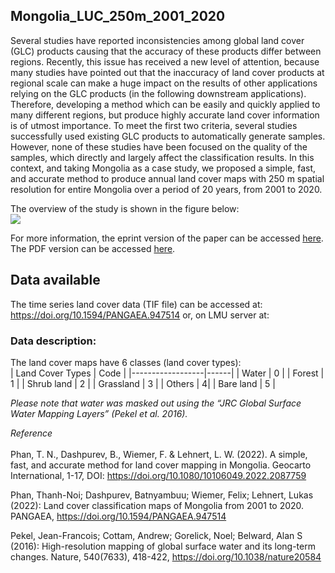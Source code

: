 ## Mongolia_LUC_250m_2001_2020

Several studies have reported inconsistencies among global land cover (GLC) products causing that the accuracy of these products differ between regions. Recently, this issue has received a new level of attention, because many studies have pointed out that the inaccuracy of land cover products at regional scale can make a huge impact on the results of other applications relying on the GLC products (in the following downstream applications). Therefore, developing a method which can be easily and quickly applied to many different regions, but produce highly accurate land cover information is of utmost importance. To meet the first two criteria, several studies successfully used existing GLC products to automatically generate samples. However, none of these studies have been focused on the quality of the samples, which directly and largely affect the classification results. In this context, and taking Mongolia as a case study, we proposed a simple, fast, and accurate method to produce annual land cover maps with 250 m spatial resolution for entire Mongolia over a period of 20 years, from 2001 to 2020. 

The overview of the study is shown in the figure below: <br> 
<img src='https://github.com/thanhnoiphan/Mongolia_LUC_250m_2001_2020/blob/main/Figure_1.jpg' widht='750'> <br> 

For more information, the eprint version of the paper can be accessed [here](https://www.tandfonline.com/eprint/FICFII45ACZEY4ZJ6FFN/full?target=10.1080/10106049.2022.2087759). The PDF version can be accessed [here](https://github.com/thanhnoiphan/Mongolia_LUC_250m_2001_2020/blob/main/simple_fast_and_accurate_LUC.pdf).  

## Data available 

The time series land cover data (TIF file) can be accessed at: https://doi.org/10.1594/PANGAEA.947514
or, on LMU server at: 

### Data description: 
The land cover maps have 6 classes (land cover types): <br> 
| Land Cover Types | Code | 
|------------------|------| 
| Water | 0 | 
| Forest | 1 | 
| Shrub land | 2 | 
| Grassland | 3 | 
| Others | 4| 
| Bare land | 5 | 

*Please note that water was masked out using the “JRC Global Surface Water Mapping Layers” (Pekel et al. 2016).* 


*Reference* <br>  
Phan, T. N., Dashpurev, B., Wiemer, F. & Lehnert, L. W. (2022). A simple, fast, and accurate method for land cover mapping in Mongolia. Geocarto International, 1-17, DOI: https://doi.org/10.1080/10106049.2022.2087759

Phan, Thanh-Noi; Dashpurev, Batnyambuu; Wiemer, Felix; Lehnert, Lukas (2022): Land cover classification maps of Mongolia from 2001 to 2020. PANGAEA, https://doi.org/10.1594/PANGAEA.947514

Pekel, Jean-Francois; Cottam, Andrew; Gorelick, Noel; Belward, Alan S (2016): High-resolution mapping of global surface water and its long-term changes. Nature, 540(7633), 418-422, https://doi.org/10.1038/nature20584
